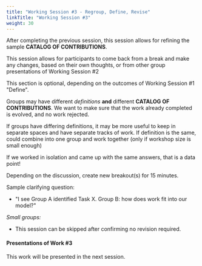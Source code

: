```yaml
---
title: "Working Session #3 - Regroup, Define, Revise"
linkTitle: "Working Session #3"
weight: 30
---
```



After completing the previous session, this session allows for refining the sample **CATALOG OF CONTRIBUTIONS**. 

This session allows for participants to come back from a break and make any changes, based on their own thoughts, or from other group presentations of Working Session #2

This section is optional, depending on the outcomes of Working Session #1 "Define". 

Groups may have different _definitions_ **and** different **CATALOG OF CONTRIBUTIONS**. We want to make sure that the work already completed is evolved, and no work rejected.

If groups have differing definitions, it may be more useful to keep in separate spaces and have separate tracks of work. If definition is the same, could combine into one group and work together (only if workshop size is small enough)

If we worked in isolation and came up with the same answers, that is a data point!

Depending on the discussion, create new breakout(s) for 15 minutes.

Sample clarifying question:

* "I see Group A identified Task X. Group B: how does work fit into our model?"

_Small groups:_

* This session can be skipped after confirming no revision required.

#### Presentations of Work #3

This work will be presented in the next session.

